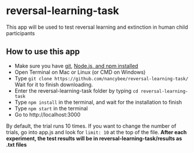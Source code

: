 # reversal-learning-task

This app will be used to test reversal learning and extinction in human child participants

## How to use this app
* Make sure you have <a href="https://git-scm.com/download/">git</a>, <a href="https://nodejs.org/en/">Node.js, and npm installed</a>
* Open Terminal on Mac or Linux (or CMD on Windows)
 * Type `git clone https://github.com/nancybee/reversal-learning-task/` Wait for it to finish downloading.
 * Enter the reversal-learning-task folder by typing `cd reversal-learning-task`
* Type `npm install` in the terminal, and wait for the installation to finish
* Type `npm start` in the terminal
* Go to http://localhost:3000

By default, the trial runs 10 times. If you want to change the number of trials, go into app.js and look for `limit: 10` at the top of the file.
__After each experiment, the test results will be in reversal-learning-task/results as .txt files__
